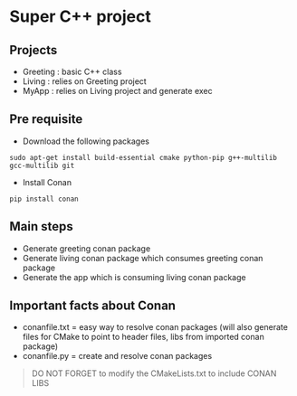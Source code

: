 # Super C++ project 

## Projects

- Greeting : basic C++ class 
- Living   : relies on Greeting project
- MyApp    : relies on Living project and generate exec 


## Pre requisite

- Download the following packages
```
sudo apt-get install build-essential cmake python-pip g++-multilib gcc-multilib git 
```

- Install Conan
```
pip install conan
```


## Main steps

- Generate greeting conan package
- Generate living conan package which consumes greeting conan package
- Generate the app which is consuming living conan package

## Important facts about Conan

- conanfile.txt = easy way to resolve conan packages (will also generate files for CMake to point to header files, libs from imported conan package)
- conanfile.py  = create and resolve conan packages

> DO NOT FORGET to modify the CMakeLists.txt to include CONAN LIBS
